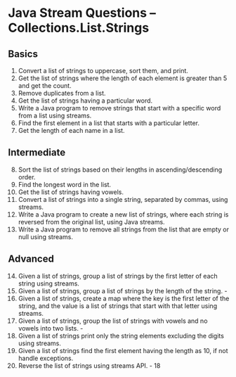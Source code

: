 # Java Stream Questions – Collections.List.Strings

## Basics
1. Convert a list of strings to uppercase, sort them, and print.
2. Get the list of strings where the length of each element is greater than 5 and get the count.
3. Remove duplicates from a list.
4. Get the list of strings having a particular word.
5. Write a Java program to remove strings that start with a specific word from a list using streams.
6. Find the first element in a list that starts with a particular letter.
7. Get the length of each name in a list.

## Intermediate
8. Sort the list of strings based on their lengths in ascending/descending order.
9. Find the longest word in the list.
10. Get the list of strings having vowels.
11. Convert a list of strings into a single string, separated by commas, using streams.
12. Write a Java program to create a new list of strings, where each string is reversed from the original list, using Java streams.
13. Write a Java program to remove all strings from the list that are empty or null using streams.

## Advanced
14. Given a list of strings, group a list of strings by the first letter of each string using streams.
15. Given a list of strings, group a list of strings by the length of the string. -
16. Given a list of strings, create a map where the key is the first letter of the string, and the value is a list of strings that start with that letter using streams.
17. Given a list of strings, group the list of strings with vowels and no vowels into two lists. -
18. Given a list of strings print only the string elements excluding the digits using streams.
19. Given a list of strings find the first element having the length as 10, if not handle exceptions.
20. Reverse the list of strings using streams API. - 18

